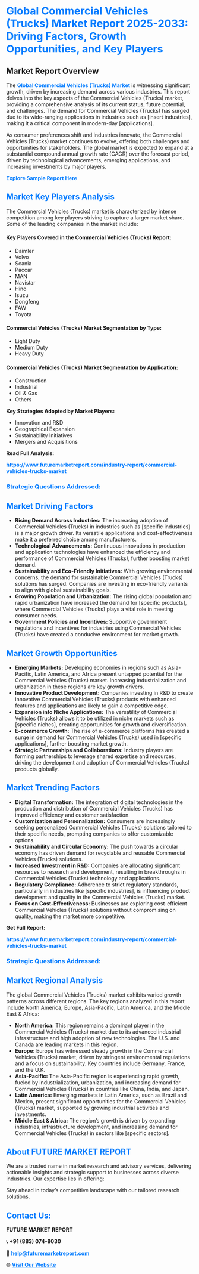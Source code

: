 <h1 style="color: #007BFF;">Global Commercial Vehicles (Trucks) Market Report 2025-2033: Driving Factors, Growth Opportunities, and Key Players</h1>

<section id="overview">
<h2>Market Report Overview</h2>
<p>The <a href="https://www.futuremarketreport.com/industry-report/commercial-vehicles-trucks-market" style="color: #007BFF; text-decoration: none;"><strong>Global Commercial Vehicles (Trucks) Market</strong></a> is witnessing significant growth, driven by increasing demand across various industries. This report delves into the key aspects of the Commercial Vehicles (Trucks) market, providing a comprehensive analysis of its current status, future potential, and challenges. The demand for Commercial Vehicles (Trucks) has surged due to its wide-ranging applications in industries such as [insert industries], making it a critical component in modern-day [applications].</p>
<p>As consumer preferences shift and industries innovate, the Commercial Vehicles (Trucks) market continues to evolve, offering both challenges and opportunities for stakeholders. The global market is expected to expand at a substantial compound annual growth rate (CAGR) over the forecast period, driven by technological advancements, emerging applications, and increasing investments by major players.</p>
</section>

<section id="overview">
<p><a href="https://www.futuremarketreport.com/request-sample/reportId=54298" style="color: #007BFF; text-decoration: none;"><strong>Explore Sample Report Here</strong></a></p>
</section>

<section id="key-players">
<h2 style="color: #007BFF;">Market Key Players Analysis</h2>
<p>The Commercial Vehicles (Trucks) market is characterized by intense competition among key players striving to capture a larger market share. Some of the leading companies in the market include:</p>
<h4>Key Players Covered in the Commercial Vehicles (Trucks) Report:</h4>
<ul><li>Daimler</li><li>Volvo</li><li>Scania</li><li>Paccar</li><li>MAN</li><li>Navistar</li><li>Hino</li><li>Isuzu</li><li>Dongfeng</li><li>FAW</li><li>Toyota</li></ul>
<h4>Commercial Vehicles (Trucks) Market Segmentation by Type:</h4>
<ul><li>Light Duty</li><li>Medium Duty</li><li>Heavy Duty</li></ul>

<h4>Commercial Vehicles (Trucks) Market Segmentation by Application:</h4>
<ul><li>Construction</li><li>Industrial</li><li>Oil &amp; Gas</li><li>Others</li></ul>
<p><strong>Key Strategies Adopted by Market Players:</strong></p>
<ul>
<li>Innovation and R&D</li>
<li>Geographical Expansion</li>
<li>Sustainability Initiatives</li>
<li>Mergers and Acquisitions</li>
</ul>
</section>

<section>
<p><strong>Read Full Analysis: </strong></p><a href="https://www.futuremarketreport.com/industry-report/commercial-vehicles-trucks-market" style="color: #007BFF; text-decoration: none;"><strong>https://www.futuremarketreport.com/industry-report/commercial-vehicles-trucks-market</strong></a>
<h3 style="color: #007BFF;">Strategic Questions Addressed:</h3>
</section>

<section id="driving-factors">
<h2 style="color: #007BFF;">Market Driving Factors</h2>
<ul>
<li><strong>Rising Demand Across Industries:</strong> The increasing adoption of Commercial Vehicles (Trucks) in industries such as [specific industries] is a major growth driver. Its versatile applications and cost-effectiveness make it a preferred choice among manufacturers.</li>
<li><strong>Technological Advancements:</strong> Continuous innovations in production and application technologies have enhanced the efficiency and performance of Commercial Vehicles (Trucks), further boosting market demand.</li>
<li><strong>Sustainability and Eco-Friendly Initiatives:</strong> With growing environmental concerns, the demand for sustainable Commercial Vehicles (Trucks) solutions has surged. Companies are investing in eco-friendly variants to align with global sustainability goals.</li>
<li><strong>Growing Population and Urbanization:</strong> The rising global population and rapid urbanization have increased the demand for [specific products], where Commercial Vehicles (Trucks) plays a vital role in meeting consumer needs.</li>
<li><strong>Government Policies and Incentives:</strong> Supportive government regulations and incentives for industries using Commercial Vehicles (Trucks) have created a conducive environment for market growth.</li>
</ul>
</section>

<section id="growth-opportunities">
<h2 style="color: #007BFF;">Market Growth Opportunities</h2>
<ul>
<li><strong>Emerging Markets:</strong> Developing economies in regions such as Asia-Pacific, Latin America, and Africa present untapped potential for the Commercial Vehicles (Trucks) market. Increasing industrialization and urbanization in these regions are key growth drivers.</li>
<li><strong>Innovative Product Development:</strong> Companies investing in R&D to create innovative Commercial Vehicles (Trucks) products with enhanced features and applications are likely to gain a competitive edge.</li>
<li><strong>Expansion into Niche Applications:</strong> The versatility of Commercial Vehicles (Trucks) allows it to be utilized in niche markets such as [specific niches], creating opportunities for growth and diversification.</li>
<li><strong>E-commerce Growth:</strong> The rise of e-commerce platforms has created a surge in demand for Commercial Vehicles (Trucks) used in [specific applications], further boosting market growth.</li>
<li><strong>Strategic Partnerships and Collaborations:</strong> Industry players are forming partnerships to leverage shared expertise and resources, driving the development and adoption of Commercial Vehicles (Trucks) products globally.</li>
</ul>
</section>

<section id="trending-factors">
<h2 style="color: #007BFF;">Market Trending Factors</h2>
<ul>
<li><strong>Digital Transformation:</strong> The integration of digital technologies in the production and distribution of Commercial Vehicles (Trucks) has improved efficiency and customer satisfaction.</li>
<li><strong>Customization and Personalization:</strong> Consumers are increasingly seeking personalized Commercial Vehicles (Trucks) solutions tailored to their specific needs, prompting companies to offer customizable options.</li>
<li><strong>Sustainability and Circular Economy:</strong> The push towards a circular economy has driven demand for recyclable and reusable Commercial Vehicles (Trucks) solutions.</li>
<li><strong>Increased Investment in R&D:</strong> Companies are allocating significant resources to research and development, resulting in breakthroughs in Commercial Vehicles (Trucks) technology and applications.</li>
<li><strong>Regulatory Compliance:</strong> Adherence to strict regulatory standards, particularly in industries like [specific industries], is influencing product development and quality in the Commercial Vehicles (Trucks) market.</li>
<li><strong>Focus on Cost-Effectiveness:</strong> Businesses are exploring cost-efficient Commercial Vehicles (Trucks) solutions without compromising on quality, making the market more competitive.</li>
</ul>
</section>

<section>
<p><strong>Get Full Report: </strong></p><a href="https://www.futuremarketreport.com/industry-report/commercial-vehicles-trucks-market" style="color: #007BFF; text-decoration: none;"><strong>https://www.futuremarketreport.com/industry-report/commercial-vehicles-trucks-market</strong></a>
<h3 style="color: #007BFF;">Strategic Questions Addressed:</h3>
</section>


<section id="regional-analysis">
<h2 style="color: #007BFF;">Market Regional Analysis</h2>
<p>The global Commercial Vehicles (Trucks) market exhibits varied growth patterns across different regions. The key regions analyzed in this report include North America, Europe, Asia-Pacific, Latin America, and the Middle East & Africa:</p>
<ul>
<li><strong>North America:</strong> This region remains a dominant player in the Commercial Vehicles (Trucks) market due to its advanced industrial infrastructure and high adoption of new technologies. The U.S. and Canada are leading markets in this region.</li>
<li><strong>Europe:</strong> Europe has witnessed steady growth in the Commercial Vehicles (Trucks) market, driven by stringent environmental regulations and a focus on sustainability. Key countries include Germany, France, and the U.K.</li>
<li><strong>Asia-Pacific:</strong> The Asia-Pacific region is experiencing rapid growth, fueled by industrialization, urbanization, and increasing demand for Commercial Vehicles (Trucks) in countries like China, India, and Japan.</li>
<li><strong>Latin America:</strong> Emerging markets in Latin America, such as Brazil and Mexico, present significant opportunities for the Commercial Vehicles (Trucks) market, supported by growing industrial activities and investments.</li>
<li><strong>Middle East & Africa:</strong> The region’s growth is driven by expanding industries, infrastructure development, and increasing demand for Commercial Vehicles (Trucks) in sectors like [specific sectors].</li>
</ul>
</section>

<footer>
<h2 style="color: #007BFF;">About FUTURE MARKET REPORT</h2>
<p>We are a trusted name in market research and advisory services, delivering actionable insights and strategic support to businesses across diverse industries. Our expertise lies in offering:</p>

<p>Stay ahead in today’s competitive landscape with our tailored research solutions.</p>

<h2 style="color: #007BFF;">Contact Us:</h2>
<p><strong>FUTURE MARKET REPORT</strong></p>
<p>📞 <strong>+91 (883) 074-8030</strong></p>
<p>📧 <strong><a href="mailto:help@futuremarketreport.com" style="color: #007BFF;">help@futuremarketreport.com</a></strong></p>
<p>🌐 <strong><a href="https://www.futuremarketreport.com/" style="color: #007BFF;">Visit Our Website</a></strong></p>
</footer>